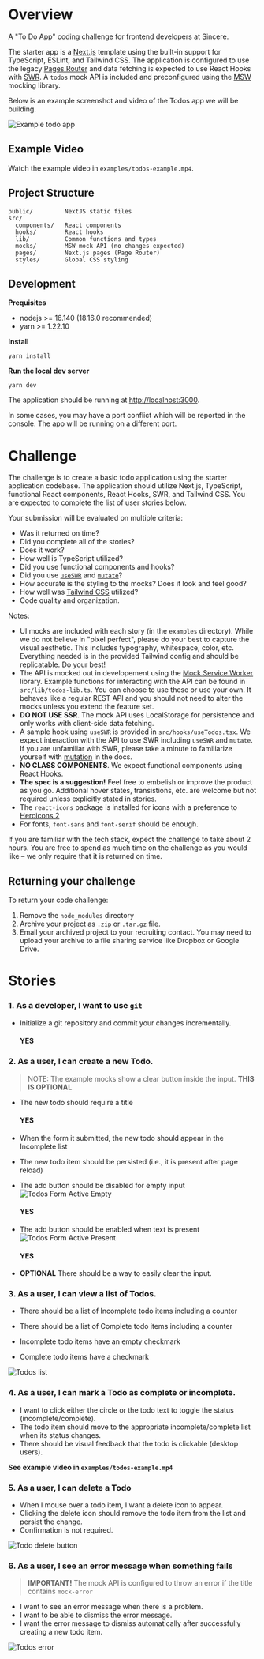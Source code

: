 # Overview

A "To Do App" coding challenge for frontend developers at Sincere.

The starter app is a [Next.js](https://nextjs.org/) template using the built-in
support for TypeScript, ESLint, and Tailwind CSS. The application is configured
to use the legacy [Pages Router](https://nextjs.org/docs/pages) and data
fetching is expected to use React Hooks with [SWR](https://swr.vercel.app/). A
`todos` mock API is included and preconfigured using the
[MSW](https://mswjs.io/) mocking library.

Below is an example screenshot and video of the Todos app we will be building.

![Example todo app](./examples/todos-0.png)

## Example Video

Watch the example video in `examples/todos-example.mp4`.

## Project Structure

```
public/         NextJS static files
src/
  components/   React components
  hooks/        React hooks
  lib/          Common functions and types
  mocks/        MSW mock API (no changes expected)
  pages/        Next.js pages (Page Router)
  styles/       Global CSS styling
```

## Development

**Prequisites**

- nodejs >= 16.140 (18.16.0 recommended)
- yarn >= 1.22.10

**Install**

```
yarn install
```

**Run the local dev server**

```
yarn dev
```

The application should be running at [http://localhost:3000](http://localhost:3000).

In some cases, you may have a port conflict which will be reported in the
console. The app will be running on a different port.

# Challenge

The challenge is to create a basic todo application using the starter
application codebase. The application should utilize Next.js, TypeScript,
functional React components, React Hooks, SWR, and Tailwind CSS. You are
expected to complete the list of user stories below.

Your submission will be evaluated on multiple criteria:

- Was it returned on time?
- Did you complete all of the stories?
- Does it work?
- How well is TypeScript utilized?
- Did you use functional components and hooks?
- Did you use [`useSWR`](https://swr.vercel.app/docs/api) and [`mutate`](https://swr.vercel.app/docs/mutation)?
- How accurate is the styling to the mocks? Does it look and feel good?
- How well was [Tailwind CSS](https://tailwindcss.com/docs) utilized?
- Code quality and organization.

Notes:

- UI mocks are included with each story (in the `examples` directory). While we
  do not believe in "pixel perfect", please do your best to capture the visual
  aesthetic. This includes typography, whitespace, color, etc. Everything needed
  is in the provided Tailwind config and should be replicatable. Do your best!
- The API is mocked out in developement using the [Mock Service
  Worker](https://mswjs.io/) library. Example functions for interacting with the
  API can be found in `src/lib/todos-lib.ts`. You can choose to use these or use
  your own. It behaves like a regular REST API and you should not need to alter
  the mocks unless you extend the feature set.
- **DO NOT USE SSR**. The mock API uses LocalStorage for persistence and only
  works with client-side data fetching.
- A sample hook using `useSWR` is provided in `src/hooks/useTodos.tsx`. We
  expect interaction with the API to use SWR including `useSWR` and `mutate`. If
  you are unfamiliar with SWR, please take a minute to familiarize yourself with
  [mutation](https://swr.vercel.app/docs/mutation) in the docs.
- **NO CLASS COMPONENTS**. We expect functional components using React Hooks.
- **The spec is a suggestion!** Feel free to embelish or improve the product as
  you go. Additional hover states, transistions, etc. are welcome but not
  required unless explicitly stated in stories.
- The `react-icons` package is installed for icons with a preference to
  [Heroicons 2](https://react-icons.github.io/react-icons/icons?name=hi2)
- For fonts, `font-sans` and `font-serif` should be enough.

If you are familiar with the tech stack, expect the challenge to take about 2
hours. You are free to spend as much time on the challenge as you would like –
we only require that it is returned on time.

## Returning your challenge

To return your code challenge:

1. Remove the `node_modules` directory
1. Archive your project as `.zip` or `.tar.gz` file.
1. Email your archived project to your recruiting contact. You may need to upload your archive to a file sharing service like Dropbox or Google Drive.

# Stories

### 1. As a developer, I want to use `git`
- Initialize a git repository and commit your changes incrementally.
  #### YES



### 2. As a user, I can create a new Todo.
> NOTE: The example mocks show a clear button inside the input. **THIS IS OPTIONAL**


- The new todo should require a title
  #### YES

- When the form it submitted, the new todo should appear in the Incomplete list


- The new todo item should be persisted (i.e., it is present after page reload)


- The add button should be disabled for empty input ![Todos Form Active Empty](./examples/todos-2.png)
  #### YES

- The add button should be enabled when text is present ![Todos Form Active Present](./examples/todos-3.png)
  #### YES

- **OPTIONAL** There should be a way to easily clear the input.



### 3. As a user, I can view a list of Todos.
- There should be a list of Incomplete todo items including a counter


- There should be a list of Complete todo items including a counter
- Incomplete todo items have an empty checkmark
- Complete todo items have a checkmark

![Todos list](./examples/todos-5.png)

### 4. As a user, I can mark a Todo as complete or incomplete.

- I want to click either the circle or the todo text to toggle the status (incomplete/complete).
- The todo item should move to the appropriate incomplete/complete list when its status changes.
- There should be visual feedback that the todo is clickable (desktop users).

**See example video in `examples/todos-example.mp4`**

### 5. As a user, I can delete a Todo

- When I mouse over a todo item, I want a delete icon to appear.
- Clicking the delete icon should remove the todo item from the list and persist the change.
- Confirmation is not required.

![Todo delete button](./examples/todos-6.png)

### 6. As a user, I see an error message when something fails

> **IMPORTANT!** The mock API is configured to throw an error if the title contains `mock-error`

- I want to see an error message when there is a problem.
- I want to be able to dismiss the error message.
- I want the error message to dismiss automatically after successfully creating a new todo item.

![Todos error](./examples/todos-7.png)
